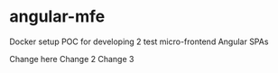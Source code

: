 # angular-mfe
Docker setup POC for developing 2 test micro-frontend Angular SPAs

Change here
Change 2
Change 3
